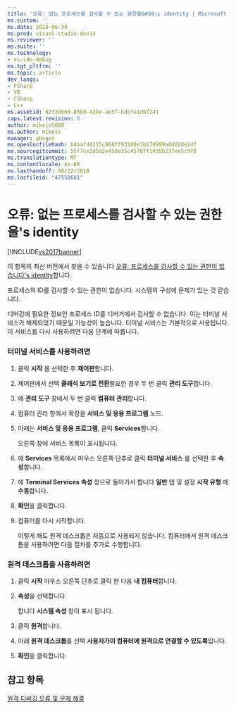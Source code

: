 ```yaml
---
title: '오류: 없는 프로세스를 검사할 수 있는 권한을&#39;s identity | Microsoft Docs'
ms.custom: ''
ms.date: 2018-06-30
ms.prod: visual-studio-dev14
ms.reviewer: ''
ms.suite: ''
ms.technology:
- vs-ide-debug
ms.tgt_pltfrm: ''
ms.topic: article
dev_langs:
- FSharp
- VB
- CSharp
- C++
ms.assetid: 6233d060-85b8-42be-ae5f-bde7e1d0f241
caps.latest.revision: 8
author: mikejo5000
ms.author: mikejo
manager: ghogen
ms.openlocfilehash: b4aafd6215c868ff93108e3b170999a8d028e2df
ms.sourcegitcommit: 55f7ce2d5d2e458e35c45787f1935b237ee5c9f8
ms.translationtype: MT
ms.contentlocale: ko-KR
ms.lasthandoff: 08/22/2018
ms.locfileid: "47550681"
---
```

# <a name="error-you-do-not-have-permission-to-inspect-the-process39s-identity"></a>오류: 없는 프로세스를 검사할 수 있는 권한을&#39;s identity
[!INCLUDE[vs2017banner](../includes/vs2017banner.md)]

이 항목의 최신 버전에서 찾을 수 있습니다 [오류: 프로세스를 검사할 수 있는 권한이 없습니다&#39;s identity](https://docs.microsoft.com/visualstudio/debugger/error-you-do-not-have-permission-to-inspect-the-process-s-identity)합니다.  
  
프로세스의 ID를 검사할 수 있는 권한이 없습니다. 시스템의 구성에 문제가 있는 것 같습니다.  
  
 디버깅에 필요한 정보인 프로세스 ID를 디버거에서 검사할 수 없습니다. 이는 터미널 서비스가 해제되었기 때문일 가능성이 높습니다. 터미널 서비스는 기본적으로 사용됩니다. 이 서비스를 다시 사용하려면 다음 단계에 따릅니다.  
  
### <a name="to-enable-terminal-services"></a>터미널 서비스를 사용하려면  
  
1.  클릭 **시작** 를 선택한 후 **제어판**합니다.  
  
2.  제어판에서 선택 **클래식 보기로 전환**필요한 경우 두 번 클릭 **관리 도구**합니다.  
  
3.  에 **관리 도구** 창에서 두 번 클릭 **컴퓨터 관리**합니다.  
  
4.  컴퓨터 관리 창에서 확장을 **서비스 및 응용 프로그램** 노드.  
  
5.  아래는 **서비스 및 응용 프로그램**, 클릭 **Services**합니다.  
  
     오른쪽 창에 서비스 목록이 표시됩니다.  
  
6.  에 **Services** 목록에서 마우스 오른쪽 단추로 클릭 **터미널 서비스** 를 선택한 후 **속성**합니다.  
  
7.  에 **Terminal Services 속성** 창으로 돌아가서 합니다 **일반** 탭 및 설정 **시작 유형** 에 **수동**합니다.  
  
8.  **확인**을 클릭합니다.  
  
9. 컴퓨터를 다시 시작합니다.  
  
     이렇게 해도 원격 데스크톱은 자동으로 사용되지 않습니다. 컴퓨터에서 원격 데스크톱을 사용하려면 다음 절차를 추가로 수행합니다.  
  
### <a name="to-enable-remote-desktop"></a>원격 데스크톱을 사용하려면  
  
1.  클릭 **시작** 마우스 오른쪽 단추로 클릭 한 다음 **내 컴퓨터**합니다.  
  
2.  **속성**을 선택합니다.  
  
     합니다 **시스템 속성** 창이 표시 됩니다.  
  
3.  클릭 **원격**합니다.  
  
4.  아래 **원격 데스크톱**를 선택 **사용자가이 컴퓨터에 원격으로 연결할 수 있도록**입니다.  
  
5.  **확인**을 클릭합니다.  
  
## <a name="see-also"></a>참고 항목  
 [원격 디버깅 오류 및 문제 해결](../debugger/remote-debugging-errors-and-troubleshooting.md)



